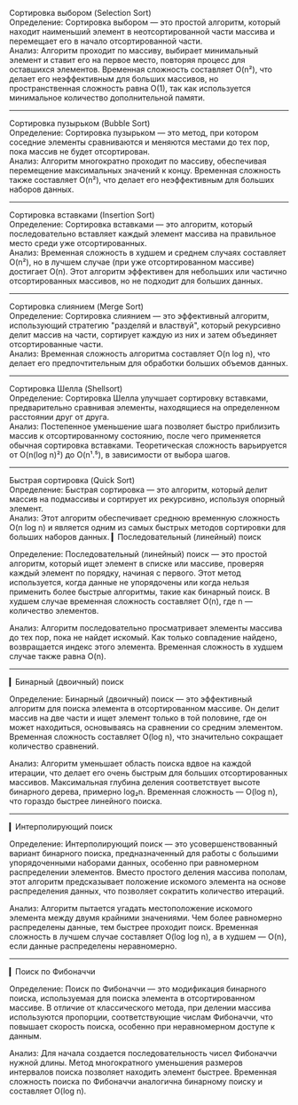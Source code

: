 Сортировка выбором (Selection Sort)  
Определение: Сортировка выбором — это простой алгоритм, который находит наименьший элемент в неотсортированной части массива и перемещает его в начало отсортированной части.  
Анализ: Алгоритм проходит по массиву, выбирает минимальный элемент и ставит его на первое место, повторяя процесс для оставшихся элементов. Временная сложность составляет O(n²), что делает его неэффективным для больших массивов, но пространственная сложность равна O(1), так как используется минимальное количество дополнительной памяти.

---

Сортировка пузырьком (Bubble Sort)  
Определение: Сортировка пузырьком — это метод, при котором соседние элементы сравниваются и меняются местами до тех пор, пока массив не будет отсортирован.  
Анализ: Алгоритм многократно проходит по массиву, обеспечивая перемещение максимальных значений к концу. Временная сложность также составляет O(n²), что делает его неэффективным для больших наборов данных.

---

Сортировка вставками (Insertion Sort)  
Определение: Сортировка вставками — это алгоритм, который последовательно вставляет каждый элемент массива на правильное место среди уже отсортированных.  
Анализ: Временная сложность в худшем и среднем случаях составляет O(n²), но в лучшем случае (при уже отсортированном массиве) достигает O(n). Этот алгоритм эффективен для небольших или частично отсортированных массивов, но не подходит для больших данных.

---

Сортировка слиянием (Merge Sort)  
Определение: Сортировка слиянием — это эффективный алгоритм, использующий стратегию "разделяй и властвуй", который рекурсивно делит массив на части, сортирует каждую из них и затем объединяет отсортированные части.  
Анализ: Временная сложность алгоритма составляет O(n log n), что делает его предпочтительным для обработки больших объемов данных.

---

Сортировка Шелла (Shellsort)  
Определение: Сортировка Шелла улучшает сортировку вставками, предварительно сравнивая элементы, находящиеся на определенном расстоянии друг от друга.  
Анализ: Постепенное уменьшение шага позволяет быстро приблизить массив к отсортированному состоянию, после чего применяется обычная сортировка вставками. Теоретическая сложность варьируется от O(n(log n)²) до O(n¹.⁵), в зависимости от выбора шагов.

---

Быстрая сортировка (Quick Sort)  
Определение: Быстрая сортировка — это алгоритм, который делит массив на подмассивы и сортирует их рекурсивно, используя опорный элемент.  
Анализ: Этот алгоритм обеспечивает среднюю временную сложность O(n log n) и является одним из самых быстрых методов сортировки для больших наборов данных.
▎Последовательный (линейный) поиск

Определение: Последовательный (линейный) поиск — это простой алгоритм, который ищет элемент в списке или массиве, проверяя каждый элемент по порядку, начиная с первого. Этот метод используется, когда данные не упорядочены или когда нельзя применить более быстрые алгоритмы, такие как бинарный поиск. В худшем случае временная сложность составляет O(n), где n — количество элементов.

Анализ: Алгоритм последовательно просматривает элементы массива до тех пор, пока не найдет искомый. Как только совпадение найдено, возвращается индекс этого элемента. Временная сложность в худшем случае также равна O(n).

---

▎Бинарный (двоичный) поиск

Определение: Бинарный (двоичный) поиск — это эффективный алгоритм для поиска элемента в отсортированном массиве. Он делит массив на две части и ищет элемент только в той половине, где он может находиться, основываясь на сравнении со средним элементом. Временная сложность составляет O(log n), что значительно сокращает количество сравнений.

Анализ: Алгоритм уменьшает область поиска вдвое на каждой итерации, что делает его очень быстрым для больших отсортированных массивов. Максимальная глубина деления соответствует высоте бинарного дерева, примерно log₂n. Временная сложность — O(log n), что гораздо быстрее линейного поиска.

---

▎Интерполирующий поиск

Определение: Интерполирующий поиск — это усовершенствованный вариант бинарного поиска, предназначенный для работы с большими упорядоченными наборами данных, особенно при равномерном распределении элементов. Вместо простого деления массива пополам, этот алгоритм предсказывает положение искомого элемента на основе распределения данных, что позволяет сократить количество итераций.

Анализ: Алгоритм пытается угадать местоположение искомого элемента между двумя крайними значениями. Чем более равномерно распределены данные, тем быстрее проходит поиск. Временная сложность в лучшем случае составляет O(log log n), а в худшем — O(n), если данные распределены неравномерно.

---

▎Поиск по Фибоначчи

Определение: Поиск по Фибоначчи — это модификация бинарного поиска, используемая для поиска элемента в отсортированном массиве. В отличие от классического метода, при делении массива используются пропорции, соответствующие числам Фибоначчи, что повышает скорость поиска, особенно при неравномерном доступе к данным.

Анализ: Для начала создается последовательность чисел Фибоначчи нужной длины. Метод многократного уменьшения размеров интервалов поиска позволяет находить элемент быстрее. Временная сложность поиска по Фибоначчи аналогична бинарному поиску и составляет O(log n).
